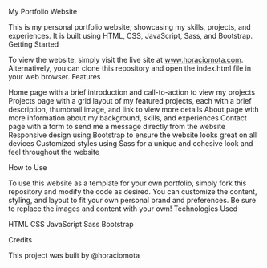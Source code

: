 

My Portfolio Website

This is my personal portfolio website, showcasing my skills, projects, and experiences. It is built using HTML, CSS, JavaScript, Sass, and Bootstrap. Getting Started

To view the website, simply visit the live site at www.horaciomota.com. Alternatively, you can clone this repository and open the index.html file in your web browser. Features

Home page with a brief introduction and call-to-action to view my projects
Projects page with a grid layout of my featured projects, each with a brief description, thumbnail image, and link to view more details
About page with more information about my background, skills, and experiences
Contact page with a form to send me a message directly from the website
Responsive design using Bootstrap to ensure the website looks great on all devices
Customized styles using Sass for a unique and cohesive look and feel throughout the website

How to Use

To use this website as a template for your own portfolio, simply fork this repository and modify the code as desired. You can customize the content, styling, and layout to fit your own personal brand and preferences. Be sure to replace the images and content with your own! Technologies Used

HTML
CSS
JavaScript
Sass
Bootstrap

Credits

This project was built by @horaciomota
